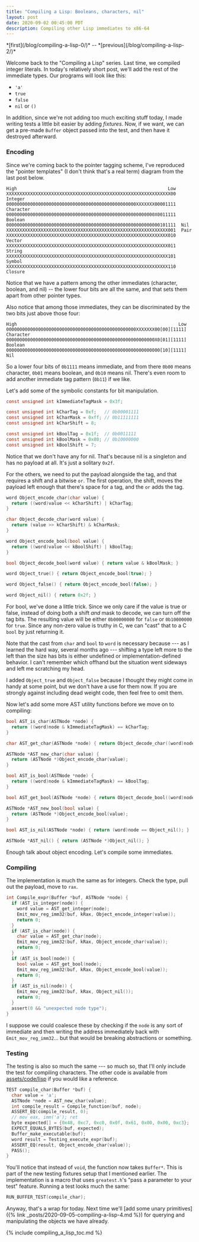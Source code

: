 ```yaml
---
title: "Compiling a Lisp: Booleans, characters, nil"
layout: post
date: 2020-09-02 00:45:00 PDT
description: Compiling other Lisp immediates to x86-64
---
```


<span data-nosnippet>
*[first](/blog/compiling-a-lisp-0/)* -- *[previous](/blog/compiling-a-lisp-2/)*
</span>

Welcome back to the "Compiling a Lisp" series. Last time, we compiled integer
literals. In today's relatively short post, we'll add the rest of the immediate
types. Our programs will look like this:

* `'a'`
* `true`
* `false`
* `nil` or `()`

In addition, since we're not adding too much exciting stuff today, I made
writing tests a little bit easier by adding *fixtures*. Now, if we want, we can
get a pre-made `Buffer` object passed into the test, and then have it destroyed
afterward.

### Encoding

Since we're coming back to the pointer tagging scheme, I've reproduced the
"pointer templates" (I don't think that's a real term) diagram from the last
post below.

```
High                                                         Low
XXXXXXXXXXXXXXXXXXXXXXXXXXXXXXXXXXXXXXXXXXXXXXXXXXXXXXXXXXXXXX00  Integer
0000000000000000000000000000000000000000000000000XXXXXXX00001111  Character
00000000000000000000000000000000000000000000000000000000X0011111  Boolean
0000000000000000000000000000000000000000000000000000000000101111  Nil
XXXXXXXXXXXXXXXXXXXXXXXXXXXXXXXXXXXXXXXXXXXXXXXXXXXXXXXXXXXXX001  Pair
XXXXXXXXXXXXXXXXXXXXXXXXXXXXXXXXXXXXXXXXXXXXXXXXXXXXXXXXXXXXX010  Vector
XXXXXXXXXXXXXXXXXXXXXXXXXXXXXXXXXXXXXXXXXXXXXXXXXXXXXXXXXXXXX011  String
XXXXXXXXXXXXXXXXXXXXXXXXXXXXXXXXXXXXXXXXXXXXXXXXXXXXXXXXXXXXX101  Symbol
XXXXXXXXXXXXXXXXXXXXXXXXXXXXXXXXXXXXXXXXXXXXXXXXXXXXXXXXXXXXX110  Closure
```

Notice that we have a pattern among the other immediates (character, boolean,
and nil) -- the lower four bits are all the same, and that sets them apart from
other pointer types.

Also notice that among those immediates, they can be discriminated by the two
bits just above those four:

```
High                                                             Low
0000000000000000000000000000000000000000000000000XXXXXXX00[00][1111]  Character
00000000000000000000000000000000000000000000000000000000X0[01][1111]  Boolean
0000000000000000000000000000000000000000000000000000000000[10][1111]  Nil
```

So a lower four bits of `0b1111` means immediate, and from there `0b00` means
character, `0b01` means boolean, and `0b10` means nil. There's even room to add
another immediate tag pattern (`0b11`) if we like.

Let's add some of the symbolic constants for bit manipulation.

```c
const unsigned int kImmediateTagMask = 0x3f;

const unsigned int kCharTag = 0xf;   // 0b00001111
const unsigned int kCharMask = 0xff; // 0b11111111
const unsigned int kCharShift = 8;

const unsigned int kBoolTag = 0x1f;  // 0b0011111
const unsigned int kBoolMask = 0x80; // 0b10000000
const unsigned int kBoolShift = 7;
```

Notice that we don't have any for nil. That's because nil is a singleton and
has no payload at all. It's just a solitary `0x2f`.

For the others, we need to put the payload alongside the tag, and that requires
a shift and a bitwise `or`. The first operation, the shift, moves the payload
left enough that there's space for a tag, and the `or` adds the tag.

```c
word Object_encode_char(char value) {
  return ((word)value << kCharShift) | kCharTag;
}

char Object_decode_char(word value) {
  return (value >> kCharShift) & kCharMask;
}

word Object_encode_bool(bool value) {
  return ((word)value << kBoolShift) | kBoolTag;
}

bool Object_decode_bool(word value) { return value & kBoolMask; }

word Object_true() { return Object_encode_bool(true); }

word Object_false() { return Object_encode_bool(false); }

word Object_nil() { return 0x2f; }
```

For bool, we've done a little trick. Since we only care if the value is true or
false, instead of doing both a shift *and* mask to decode, we can turn off the
tag bits. The resulting value will be either `0b00000000` for `false` or
`0b10000000` for `true`. Since any non-zero value is truthy in C, we can "cast"
that to a C `bool` by just returning it.

Note that the cast from `char` and `bool` to `word` is necessary because --- as
I learned the hard way, several months ago --- shifting a type left more to the
left than the size has bits is either undefined or implementation-defined
behavior. I can't remember which offhand but the situation went sideways and
left me scratching my head.

I added `Object_true` and `Object_false` because I thought they might come in
handy at some point, but we don't have a use for them now. If you are strongly
against including dead weight code, then feel free to omit them. 

Now let's add some more AST utility functions before we move on to compiling:

```c
bool AST_is_char(ASTNode *node) {
  return ((word)node & kImmediateTagMask) == kCharTag;
}

char AST_get_char(ASTNode *node) { return Object_decode_char((word)node); }

ASTNode *AST_new_char(char value) {
  return (ASTNode *)Object_encode_char(value);
}

bool AST_is_bool(ASTNode *node) {
  return ((word)node & kImmediateTagMask) == kBoolTag;
}

bool AST_get_bool(ASTNode *node) { return Object_decode_bool((word)node); }

ASTNode *AST_new_bool(bool value) {
  return (ASTNode *)Object_encode_bool(value);
}

bool AST_is_nil(ASTNode *node) { return (word)node == Object_nil(); }

ASTNode *AST_nil() { return (ASTNode *)Object_nil(); }
```

Enough talk about object encoding. Let's compile some immediates.

### Compiling

The implementation is much the same as for integers. Check the type, pull out
the payload, move to `rax`.

```c
int Compile_expr(Buffer *buf, ASTNode *node) {
  if (AST_is_integer(node)) {
    word value = AST_get_integer(node);
    Emit_mov_reg_imm32(buf, kRax, Object_encode_integer(value));
    return 0;
  }
  if (AST_is_char(node)) {
    char value = AST_get_char(node);
    Emit_mov_reg_imm32(buf, kRax, Object_encode_char(value));
    return 0;
  }
  if (AST_is_bool(node)) {
    bool value = AST_get_bool(node);
    Emit_mov_reg_imm32(buf, kRax, Object_encode_bool(value));
    return 0;
  }
  if (AST_is_nil(node)) {
    Emit_mov_reg_imm32(buf, kRax, Object_nil());
    return 0;
  }
  assert(0 && "unexpected node type");
}
```

I suppose we could coalesce these by checking if the `node` is any sort of
immediate and then writing the address immediately back with
`Emit_mov_reg_imm32`... but that would be breaking abstractions or something.

### Testing

The testing is also so much the same --- so much so, that I'll only include the
test for compiling characters. The other code is available from
[assets/code/lisp](https://github.com/tekknolagi/tekknolagi.github.com/blob/6a38feeb4dc63a528877a17f576756d36ba985cd/assets/code/lisp/compiling-immediates.c)
if you would like a reference.

```c
TEST compile_char(Buffer *buf) {
  char value = 'a';
  ASTNode *node = AST_new_char(value);
  int compile_result = Compile_function(buf, node);
  ASSERT_EQ(compile_result, 0);
  // mov eax, imm('a'); ret
  byte expected[] = {0x48, 0xc7, 0xc0, 0x0f, 0x61, 0x00, 0x00, 0xc3};
  EXPECT_EQUALS_BYTES(buf, expected);
  Buffer_make_executable(buf);
  word result = Testing_execute_expr(buf);
  ASSERT_EQ(result, Object_encode_char(value));
  PASS();
}
```

You'll notice that instead of `void`, the function now takes `Buffer*`. This is
part of the new testing fixtures setup that I mentioned earlier. The
implementation is a macro that uses `greatest.h`'s "pass a parameter to your
test" feature. Running a test looks much the same:

```c
RUN_BUFFER_TEST(compile_char);
```

Anyway, that's a wrap for today. Next time we'll [add some unary primitives]({%
link _posts/2020-09-05-compiling-a-lisp-4.md %}) for querying and manipulating
the objects we have already.

{% include compiling_a_lisp_toc.md %}
